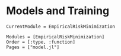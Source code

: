 # Models and Training

```@meta
CurrentModule = EmpiricalRiskMinimization
```

```@autodocs
Modules = [EmpiricalRiskMinimization]
Order = [:type, :function]
Pages = ["model.jl"]
```
